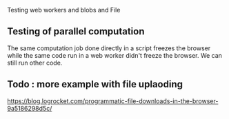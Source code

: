 Testing web workers and blobs and File

## Testing of parallel computation

The same computation job done directly in a script freezes the browser while the same code run in a web worker didn't freeze the browser. We can still run other code.

## Todo : more example with file uplaoding

<https://blog.logrocket.com/programmatic-file-downloads-in-the-browser-9a5186298d5c/>
